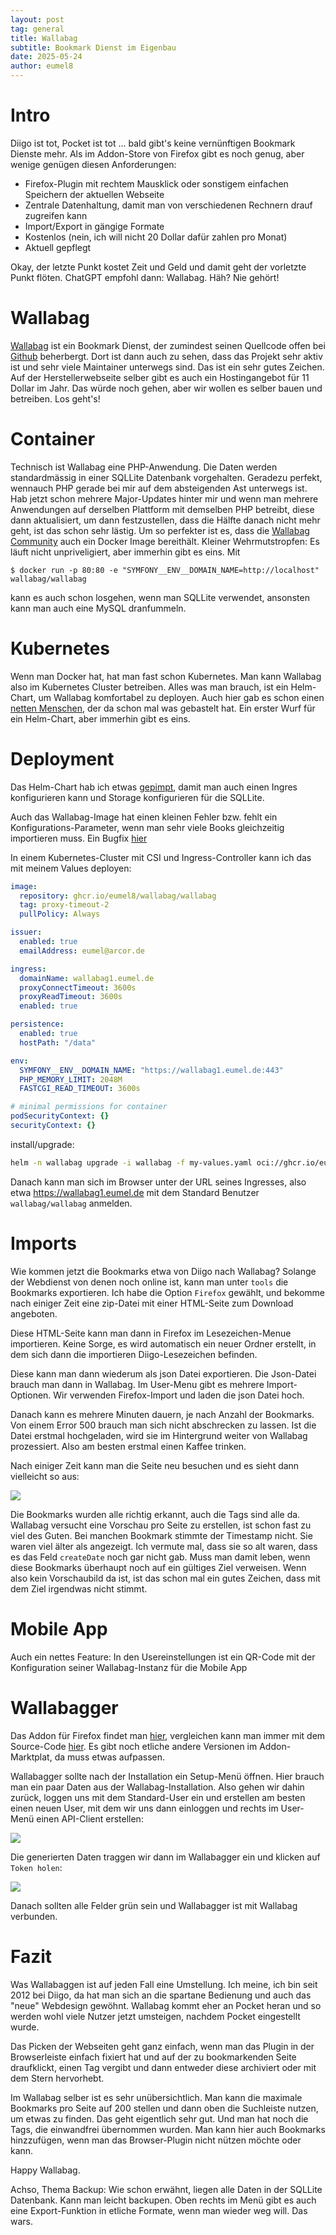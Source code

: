 ```yaml
---
layout: post
tag: general
title: Wallabag
subtitle: Bookmark Dienst im Eigenbau
date: 2025-05-24
author: eumel8
---
```


# Intro

Diigo ist tot, Pocket ist tot ... bald gibt's keine vernünftigen Bookmark Dienste mehr. Als im Addon-Store von Firefox gibt es noch genug, aber wenige genügen diesen Anforderungen:

* Firefox-Plugin mit rechtem Mausklick oder sonstigem einfachen Speichern der aktuellen Webseite
* Zentrale Datenhaltung, damit man von verschiedenen Rechnern drauf zugreifen kann
* Import/Export in gängige Formate
* Kostenlos (nein, ich will nicht 20 Dollar dafür zahlen pro Monat)
* Aktuell gepflegt

Okay, der letzte Punkt kostet Zeit und Geld und damit geht der vorletzte Punkt flöten. ChatGPT empfohl dann: Wallabag. Häh? Nie gehört!

# Wallabag

[Wallabag](https://wallabag.org/) ist ein Bookmark Dienst, der zumindest seinen Quellcode offen bei [Github](https://github.com/wallabag/wallabag) beherbergt. Dort ist dann auch zu sehen, dass das Projekt sehr aktiv ist und sehr viele Maintainer unterwegs sind. Das ist ein sehr gutes Zeichen. Auf der Herstellerwebseite selber gibt es auch ein Hostingangebot für 11 Dollar im Jahr. Das würde noch gehen, aber wir wollen es selber bauen und betreiben. Los geht's!

# Container

Technisch ist Wallabag eine PHP-Anwendung. Die Daten werden standardmässig in einer SQLLite Datenbank vorgehalten. Geradezu perfekt, wennauch PHP gerade bei mir auf dem absteigenden Ast unterwegs ist. Hab jetzt schon mehrere Major-Updates hinter mir und wenn man mehrere Anwendungen auf derselben Plattform mit demselben PHP betreibt, diese dann aktualisiert, um dann festzustellen, dass die Hälfte danach nicht mehr geht, ist das schon sehr lästig. 
Um so perfekter ist es, dass die [Wallabag Community](https://github.com/wallabag/docker) auch ein Docker Image bereithält.
Kleiner Wehrmutstropfen: Es läuft nicht unpriveligiert, aber immerhin gibt es eins.
Mit 

```
$ docker run -p 80:80 -e "SYMFONY__ENV__DOMAIN_NAME=http://localhost" wallabag/wallabag
```

kann es auch schon losgehen, wenn man SQLLite verwendet, ansonsten kann man auch eine MySQL dranfummeln.

# Kubernetes

Wenn man Docker hat, hat man fast schon Kubernetes. Man kann Wallabag also im Kubernetes Cluster betreiben. Alles was man brauch, ist ein Helm-Chart, um Wallabag komfortabel zu deployen. Auch hier gab es schon einen [netten Menschen](https://github.com/roadhouse/helm-wallabag), der da schon mal was gebastelt hat. Ein erster Wurf für ein Helm-Chart, aber immerhin gibt es eins.

# Deployment

Das Helm-Chart hab ich etwas [gepimpt](https://github.com/eumel8/helm-wallabag/tree/feat/enhance-helm-chart-1), damit man auch einen Ingres konfigurieren kann und Storage konfigurieren für die SQLLite.

Auch das Wallabag-Image hat einen kleinen Fehler bzw. fehlt ein Konfigurations-Parameter, wenn man sehr viele Books gleichzeitig importieren muss. Ein Bugfix [hier](https://github.com/eumel8/wallabag-docker/tree/fix/proxy-timeout-1)


In einem  Kubernetes-Cluster mit CSI und Ingress-Controller kann ich das mit meinem Values deployen:

```yaml
image:
  repository: ghcr.io/eumel8/wallabag/wallabag
  tag: proxy-timeout-2
  pullPolicy: Always

issuer:
  enabled: true
  emailAddress: eumel@arcor.de

ingress:
  domainName: wallabag1.eumel.de
  proxyConnectTimeout: 3600s
  proxyReadTimeout: 3600s
  enabled: true

persistence:
  enabled: true
  hostPath: "/data"

env:
  SYMFONY__ENV__DOMAIN_NAME: "https://wallabag1.eumel.de:443"
  PHP_MEMORY_LIMIT: 2048M
  FASTCGI_READ_TIMEOUT: 3600s

# minimal permissions for container
podSecurityContext: {}
securityContext: {}
```

install/upgrade:

```bash
helm -n wallabag upgrade -i wallabag -f my-values.yaml oci://ghcr.io/eumel8/charts/wallabag:0.1.2 --create-namespace
```

Danach kann man sich im Browser unter der URL seines Ingresses, also etwa https://wallabag1.eumel.de mit dem Standard Benutzer `wallabag/wallabag` anmelden. 

# Imports

Wie kommen jetzt die Bookmarks etwa von Diigo nach Wallabag? Solange der Webdienst von denen noch online ist, kann man unter `tools` die Bookmarks exportieren. Ich habe die Option `Firefox` gewählt, und bekomme nach einiger Zeit eine zip-Datei mit einer HTML-Seite zum Download angeboten. 

Diese HTML-Seite kann man dann in Firefox im Lesezeichen-Menue importieren. Keine Sorge, es wird automatisch ein neuer Ordner erstellt, in dem sich dann die importieren Diigo-Lesezeichen befinden. 

Diese kann man dann wiederum als json Datei exportieren. Die Json-Datei brauch man dann in Wallabag. Im User-Menu gibt es mehrere Import-Optionen. Wir verwenden Firefox-Import und laden die json Datei hoch. 

Danach kann es mehrere Minuten dauern, je nach Anzahl der Bookmarks. Von einem Error 500 brauch man sich nicht abschrecken zu lassen. Ist die Datei erstmal hochgeladen, wird sie im Hintergrund weiter von Wallabag prozessiert. Also am besten erstmal einen Kaffee trinken.

Nach einiger Zeit kann man die Seite neu besuchen und es sieht dann vielleicht so aus:

<img src="/images/2025-05-24_1.png" />

Die Bookmarks wurden alle richtig erkannt, auch die Tags sind alle da. Wallabag versucht eine Vorschau pro Seite zu erstellen, ist schon fast zu viel des Guten. Bei manchen Bookmark stimmte der Timestamp nicht. Sie waren viel älter als angezeigt. Ich vermute mal, dass sie so alt waren, dass es das Feld `createDate` noch gar nicht gab. Muss man damit leben, wenn diese Bookmarks überhaupt noch auf ein gültiges Ziel verweisen. Wenn also kein Vorschaubild da ist, ist das schon mal ein gutes Zeichen, dass mit dem Ziel irgendwas nicht stimmt.

# Mobile App

Auch ein nettes Feature: In den Usereinstellungen ist ein QR-Code mit der Konfiguration seiner Wallabag-Instanz für die Mobile App

# Wallabagger

Das Addon für Firefox findet man [hier](https://addons.mozilla.org/de/firefox/addon/wallabagger/), vergleichen kann man immer mit dem Source-Code [hier](https://github.com/wallabag/wallabagger). Es gibt noch etliche andere Versionen im Addon-Marktplat, da muss etwas aufpassen.

Wallabagger sollte nach der Installation ein Setup-Menü öffnen. Hier brauch man ein paar Daten aus der Wallabag-Installation. Also gehen wir dahin zurück, loggen uns mit dem Standard-User ein und erstellen am besten einen neuen User, mit dem wir uns dann einloggen und rechts im User-Menü einen API-Client erstellen:


<img src="/images/2025-05-24_2.png" />

Die generierten Daten traggen wir dann im Wallabagger ein und klicken auf `Token holen`:

<img src="/images/2025-05-24_3.png" />

Danach sollten alle Felder grün sein und Wallabagger ist mit Wallabag verbunden.


# Fazit

Was Wallabaggen ist auf jeden Fall eine Umstellung. Ich meine, ich bin seit 2012 bei Diigo, da hat man sich an die spartane Bedienung und auch das "neue" Webdesign gewöhnt. Wallabag kommt eher an Pocket heran und so werden wohl viele Nutzer jetzt umsteigen, nachdem Pocket eingestellt wurde. 

Das Picken der Webseiten geht ganz einfach, wenn man das Plugin in der Browserleiste einfach fixiert hat und auf der zu bookmarkenden Seite draufklickt, einen Tag vergibt und dann entweder diese archiviert oder mit dem Stern hervorhebt.

Im Wallabag selber ist es sehr unübersichtlich. Man kann die maximale Bookmarks pro Seite auf 200 stellen und dann oben die Suchleiste nutzen, um etwas zu finden. Das geht eigentlich sehr gut. Und man hat noch die Tags, die einwandfrei übernommen wurden. Man kann hier auch Bookmarks hinzzufügen, wenn man das Browser-Plugin nicht nützen möchte oder kann.

Happy Wallabag.

Achso, Thema Backup: Wie schon erwähnt, liegen alle Daten in der SQLLite Datenbank. Kann man leicht backupen. Oben rechts im Menü gibt es auch eine Export-Funktion in etliche Formate, wenn man wieder weg will. Das wars.


